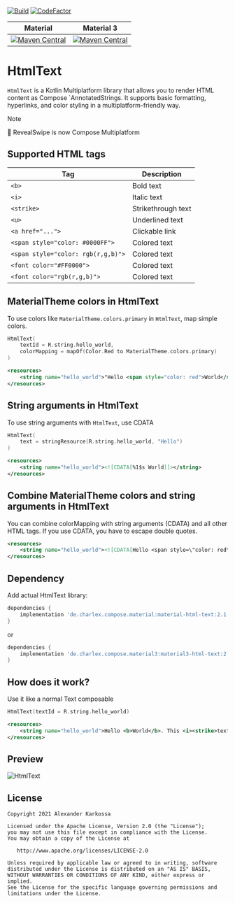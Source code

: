<a href="https://github.com/ch4rl3x/HtmlText/actions?query=workflow%3ABuild"><img src="https://github.com/ch4rl3x/HtmlText/workflows/build.yml/badge.svg" alt="Build"></a>
<a href="https://www.codefactor.io/repository/github/ch4rl3x/HtmlText"><img src="https://www.codefactor.io/repository/github/ch4rl3x/HtmlText/badge" alt="CodeFactor" /></a>

| Material | Material 3 |
|-----|------------|
| <a href="https://repo1.maven.org/maven2/de/charlex/compose/material/material-html-text/"><img src="https://img.shields.io/maven-central/v/de.charlex.compose.material/material-html-text" alt="Maven Central" /></a> | <a href="https://repo1.maven.org/maven2/de/charlex/compose/material3/material3-html-text/"><img src="https://img.shields.io/maven-central/v/de.charlex.compose.material3/material3-html-text" alt="Maven Central" /></a> |

# HtmlText

`HtmlText` is a Kotlin Multiplatform library that allows you to render HTML content as Compose `AnnotatedStrings. It supports basic formatting, hyperlinks, and color styling in a multiplatform-friendly way.

> [!NOTE]  
> 🚀 RevealSwipe is now Compose Multiplatform

## Supported HTML tags

| Tag                                | Description |
|------------------------------------|------------|
| `<b>`                              | Bold text |
| `<i>`                              | Italic text |
| `<strike>`                         | Strikethrough text |
| `<u>`                              | Underlined text |
| `<a href="...">`                   | Clickable link |
| `<span style="color: #0000FF">`    | Colored text |
| `<span style="color: rgb(r,g,b)">` | Colored text |
| `<font color="#FF0000">`           | Colored text |
| `<font color="rgb(r,g,b)">`           | Colored text |


## MaterialTheme colors in HtmlText
To use colors like `MaterialTheme.colors.primary` in `HtmlText`, map simple colors.
```kotlin
HtmlText(
    textId = R.string.hello_world,
    colorMapping = mapOf(Color.Red to MaterialTheme.colors.primary)
)
```
```xml
<resources>
    <string name="hello_world">"Hello <span style="color: red">World</span>"</string>
</resources>
```

## String arguments in HtmlText
To use string arguments with `HtmlText`, use CDATA
```kotlin
HtmlText(
    text = stringResource(R.string.hello_world, "Hello")
)
```
```xml
<resources>
    <string name="hello_world"><![CDATA[%1$s World]]></string>
</resources>
```

## Combine MaterialTheme colors and string arguments in HtmlText
You can combine colorMapping with string arguments (CDATA) and all other HTML tags. If you use CDATA, you have to escape double quotes.
```xml
<resources>
    <string name="hello_world"><![CDATA[Hello <span style=\"color: red\">World</span>]]></string>
</resources>
```



## Dependency

Add actual HtmlText library:

```groovy
dependencies {
    implementation 'de.charlex.compose.material:material-html-text:2.1.0-beta01'
}
```

or

```groovy
dependencies {
    implementation 'de.charlex.compose.material3:material3-html-text:2.1.0-beta01'
}
```

## How does it work?

Use it like a normal Text composable

```kotlin
HtmlText(textId = R.string.hello_world)
```

```xml
<resources>
    <string name="hello_world">Hello <b>World</b>. This <i><strike>text</strike>sentence</i> is form<b>att<u>ed</u></b> in simple html. <a href="https://github.com/ch4rl3x/HtmlText">HtmlText</a></string>
</resources>
```

## Preview

![HtmlText](https://github.com/ch4rl3x/HtmlText/blob/main/art/screenshot.png)


License
--------

    Copyright 2021 Alexander Karkossa

    Licensed under the Apache License, Version 2.0 (the "License");
    you may not use this file except in compliance with the License.
    You may obtain a copy of the License at

       http://www.apache.org/licenses/LICENSE-2.0

    Unless required by applicable law or agreed to in writing, software
    distributed under the License is distributed on an "AS IS" BASIS,
    WITHOUT WARRANTIES OR CONDITIONS OF ANY KIND, either express or implied.
    See the License for the specific language governing permissions and
    limitations under the License.
